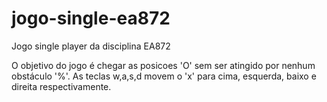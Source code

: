 # jogo-single-ea872
Jogo single player da disciplina EA872

O objetivo do jogo é chegar as posicoes 'O' sem ser atingido por nenhum obstáculo '%'.
As teclas w,a,s,d movem o 'x' para cima, esquerda, baixo e direita respectivamente.
